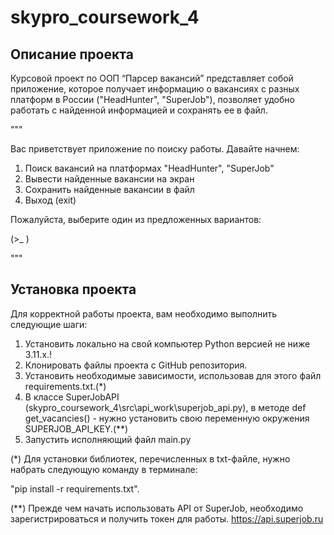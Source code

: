 # skypro_coursework_4

## Описание проекта
Курсовой проект по ООП “Парсер вакансий” представляет собой приложение, которое получает информацию о вакансиях 
с разных платформ в России ("HeadHunter", "SuperJob"), позволяет удобно работать с найденной информацией и сохранять ее в файл.

"""

Вас приветствует приложение по поиску работы. Давайте начнем:

1. Поиск вакансий на платформах "HeadHunter", "SuperJob"
2. Вывести найденные вакансии на экран
3. Сохранить найденные вакансии в файл
0. Выход (exit)

Пожалуйста, выберите один из предложенных вариантов:

(>_ ) 

"""

## Установка проекта
Для корректной работы проекта, вам необходимо выполнить следующие шаги:

1) Установить локально на свой компьютер Python версией не ниже 3.11.x.!
2) Клонировать файлы проекта с GitHub репозитория.
3) Установить необходимые зависимости, использовав для этого файл requirements.txt.(*)
4) В классе SuperJobAPI (skypro_coursework_4\src\api_work\superjob_api.py), в методе def get_vacancies() - 
нужно установить свою переменную окружения SUPERJOB_API_KEY.(**)
5) Запустить исполняющий файл main.py

(*) Для установки библиотек, перечисленных в txt-файле, нужно набрать следующую команду в терминале:

"pip install -r requirements.txt".

(**) Прежде чем начать использовать API от SuperJob, необходимо зарегистрироваться и получить токен для работы.
https://api.superjob.ru

